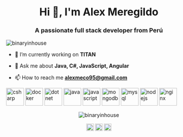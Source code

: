 <h1 align="center">Hi 👋, I'm Alex Meregildo</h1>
<h3 align="center">A passionate full stack developer from Perú</h3>
<p align="left"> <img src="https://komarev.com/ghpvc/?username=binaryinhouse" alt="binaryinhouse" /> </p>

- 🔭 I’m currently working on **TITAN**

- 💬 Ask me about **Java, C#, JavaScript, Angular**

- 📫 How to reach me **alexmeco95@gmail.com**


<p align="left"><img src="https://cdn.jsdelivr.net/npm/simple-icons@3.0.1/icons/csharp.svg" alt="csharp" width="48" height="48"/> <img src="https://cdn.jsdelivr.net/npm/simple-icons@3.0.1/icons/docker.svg" alt="docker" width="48" height="48"/> <img 
src="https://cdn.jsdelivr.net/npm/simple-icons@3.0.1/icons/dot-net.svg" alt="dotnet" width="48" height="48"/> <img src="https://cdn.jsdelivr.net/npm/simple-icons@3.0.1/icons/java.svg" alt="java" width="48" height="48"/> <img 
src="https://cdn.jsdelivr.net/npm/simple-icons@3.0.1/icons/javascript.svg" alt="javascript" width="48" height="48"/> <img 
src="https://cdn.jsdelivr.net/npm/simple-icons@3.0.1/icons/mongodb.svg" alt="mongodb" width="48" height="48"/> <img src="https://cdn.jsdelivr.net/npm/simple-icons@3.0.1/icons/mysql.svg" alt="mysql" width="48" height="48"/> <img 
src="https://cdn.jsdelivr.net/npm/simple-icons@3.0.1/icons/kubernetes.svg" alt="nodejs" width="48" height="48"/> <img src="https://cdn.jsdelivr.net/npm/simple-icons@3.0.1/icons/nginx.svg" alt="nginx" width="48" height="48"/></p><p align="center"> <img 
src="https://github-readme-stats.vercel.app/api?username=binaryinhouse&show_icons=true" alt="binaryinhouse" /> </p>

<p align="center">
<a href="https://twitter.com/@alex_meregil" target="blank"><img align="center" src="https://cdn.jsdelivr.net/npm/simple-icons@3.0.1/icons/twitter.svg" alt="@alex_meregil" height="20" width="20" /></a>
<a href="https://linkedin.com/in/alex-meregildo-72907673" target="blank"><img align="center" src="https://cdn.jsdelivr.net/npm/simple-icons@3.0.1/icons/linkedin.svg" alt="alex-meregildo-72907673" height="20" width="20" /></a>
<a href="https://stackoverflow.com/users/11537327/alex-meregildo" target="blank"><img align="center" src="https://cdn.jsdelivr.net/npm/simple-icons@3.0.1/icons/stackoverflow.svg" alt="users/11537327/alex-meregildo" height="20" width="20" /></a>
</p>
